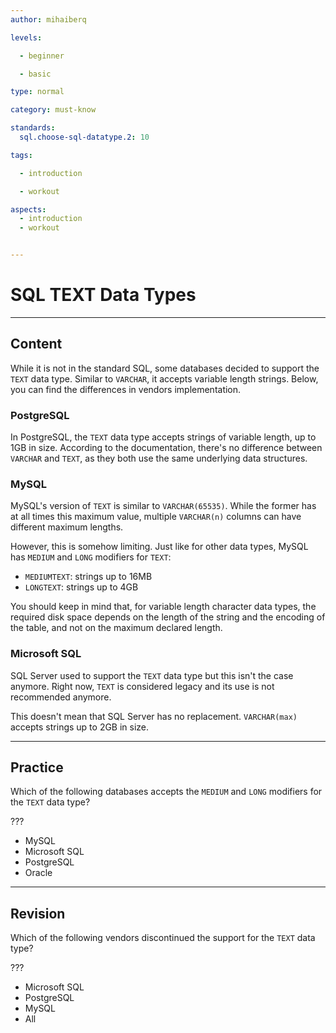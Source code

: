 ```yaml
---
author: mihaiberq

levels:

  - beginner

  - basic

type: normal

category: must-know

standards:
  sql.choose-sql-datatype.2: 10

tags:

  - introduction

  - workout

aspects:
  - introduction
  - workout


---
```


# SQL TEXT Data Types

---
## Content

While it is not in the standard SQL, some databases decided to support the `TEXT` data type. Similar to `VARCHAR`, it accepts variable length strings. Below, you can find the differences in vendors implementation.

### PostgreSQL

In PostgreSQL, the `TEXT` data type accepts strings of variable length, up to 1GB in size. According to the documentation, there's no difference between `VARCHAR` and `TEXT`, as they both use the same underlying data structures.

### MySQL

MySQL's version of `TEXT` is similar to `VARCHAR(65535)`. While the former has at all times this maximum value, multiple `VARCHAR(n)` columns can have different maximum lengths.

However, this is somehow limiting. Just like for other data types, MySQL has `MEDIUM` and `LONG` modifiers for `TEXT`:

- `MEDIUMTEXT`: strings up to 16MB
- `LONGTEXT`: strings up to 4GB

You should keep in mind that, for variable length character data types, the required disk space depends on the length of the string and the encoding of the table, and not on the maximum declared length.

### Microsoft SQL

SQL Server used to support the `TEXT` data type but this isn't the case anymore. Right now, `TEXT` is considered legacy and its use is not recommended anymore.

This doesn't mean that SQL Server has no replacement. `VARCHAR(max)` accepts strings up to 2GB in size.

---
## Practice

Which of the following databases accepts the `MEDIUM` and `LONG` modifiers for the `TEXT` data type?

???


* MySQL
* Microsoft SQL
* PostgreSQL
* Oracle

---
## Revision

Which of the following vendors discontinued the support for the `TEXT` data type?

???


* Microsoft SQL
* PostgreSQL
* MySQL
* All

 
 
